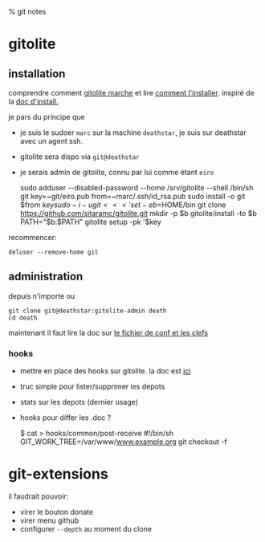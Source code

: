 % git notes  

# gitolite   

## installation

comprendre comment [gitolite marche](http://gitolite.com/gitolite/how.html)
et lire [comment l'installer](http://gitolite.com/gitolite/qi.html).
inspiré de la [doc d'install.](https://github.com/sitaramc/gitolite) 

je pars du principe que 

* je suis le sudoer `marc` sur la machine `deathstar`,
  je suis sur deathstar avec un agent ssh.
* gitolite sera dispo via `git@deathstar`
* je serais admin de gitolite, connu par lui comme étant `eiro` 

    sudo adduser --disabled-password --home /srv/gitolite --shell /bin/sh git 
    key=~git/eiro.pub
    from=~marc/.ssh/id_rsa.pub 
    sudo install -o git $from $key 
    sudo -i -u git <<< '
        set -e
        b=$HOME/bin
        git clone https://github.com/sitaramc/gitolite.git
        mkdir -p $b
        gitolite/install -to $b
        PATH="$b:$PATH"
        gitolite setup -pk '$key

recommencer: 

    deluser --remove-home git 

## administration 

depuis n'importe ou 

    git clone git@deathstar:gitolite-admin death
    cd death 

maintenant il faut lire la doc sur
[le fichier de conf et les clefs](http://gitolite.com/gitolite/admin.html#adminrepo) 


### hooks 

* mettre en place des hooks sur gitolite. la doc est [ici](http://gitolite.com/gitolite/cust.html)
* truc simple pour lister/supprimer les depots
* stats sur les depots (dernier usage)
* hooks pour differ les .doc ? 

    $ cat > hooks/common/post-receive 
    #!/bin/sh 
    GIT_WORK_TREE=/var/www/www.example.org git checkout -f  

# git-extensions

il faudrait pouvoir: 

* virer le bouton donate
* virer menu github
* configurer `--depth` au moment du clone  



